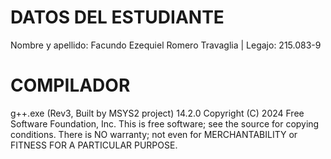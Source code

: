 # DATOS DEL ESTUDIANTE
Nombre y apellido: Facundo Ezequiel Romero Travaglia | Legajo: 215.083-9

# COMPILADOR
g++.exe (Rev3, Built by MSYS2 project) 14.2.0
Copyright (C) 2024 Free Software Foundation, Inc.
This is free software; see the source for copying conditions.  There is NO
warranty; not even for MERCHANTABILITY or FITNESS FOR A PARTICULAR PURPOSE.
